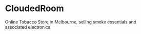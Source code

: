 # CloudedRoom
Online Tobacco Store in Melbourne, selling smoke essentials and associated electronics
